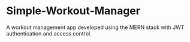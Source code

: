 # Simple-Workout-Manager
A workout management app developed using the MERN stack with JWT authentication and access control.

